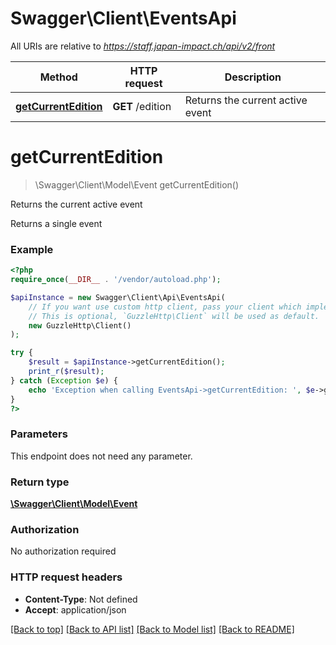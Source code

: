 # Swagger\Client\EventsApi

All URIs are relative to *https://staff.japan-impact.ch/api/v2/front*

Method | HTTP request | Description
------------- | ------------- | -------------
[**getCurrentEdition**](EventsApi.md#getCurrentEdition) | **GET** /edition | Returns the current active event


# **getCurrentEdition**
> \Swagger\Client\Model\Event getCurrentEdition()

Returns the current active event

Returns a single event

### Example
```php
<?php
require_once(__DIR__ . '/vendor/autoload.php');

$apiInstance = new Swagger\Client\Api\EventsApi(
    // If you want use custom http client, pass your client which implements `GuzzleHttp\ClientInterface`.
    // This is optional, `GuzzleHttp\Client` will be used as default.
    new GuzzleHttp\Client()
);

try {
    $result = $apiInstance->getCurrentEdition();
    print_r($result);
} catch (Exception $e) {
    echo 'Exception when calling EventsApi->getCurrentEdition: ', $e->getMessage(), PHP_EOL;
}
?>
```

### Parameters
This endpoint does not need any parameter.

### Return type

[**\Swagger\Client\Model\Event**](../Model/Event.md)

### Authorization

No authorization required

### HTTP request headers

 - **Content-Type**: Not defined
 - **Accept**: application/json

[[Back to top]](#) [[Back to API list]](../../README.md#documentation-for-api-endpoints) [[Back to Model list]](../../README.md#documentation-for-models) [[Back to README]](../../README.md)

